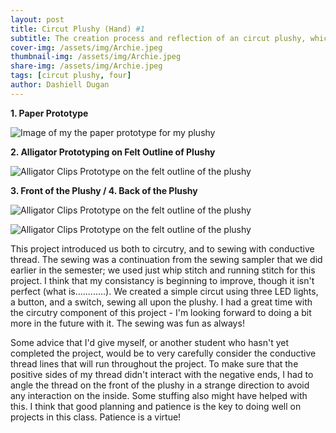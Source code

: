 ```yaml
---
layout: post
title: Circut Plushy (Hand) #1
subtitle: The creation process and reflection of an circut plushy, which looks very much like a hand.
cover-img: /assets/img/Archie.jpeg
thumbnail-img: /assets/img/Archie.jpeg
share-img: /assets/img/Archie.jpeg
tags: [circut plushy, four]
author: Dashiell Dugan
---
```


**1. Paper Prototype**

![Image of my the paper prototype for my plushy](https://dashielldugan.github.io/assets/img/Paper-Prototype-Hand.jpeg) 

**2. Alligator Prototyping on Felt Outline of Plushy**

![Alligator Clips Prototype on the felt outline of the plushy](https://dashielldugan.github.io/assets/img/Alligator-Clips-Hand.jpeg)

**3. Front of the Plushy / 4. Back of the Plushy**

![Alligator Clips Prototype on the felt outline of the plushy](https://dashielldugan.github.io/assets/img/Front-Hand.jpeg)

![Alligator Clips Prototype on the felt outline of the plushy](https://dashielldugan.github.io/assets/img/Back-Hand.jpeg)

This project introduced us both to circutry, and to sewing with conductive thread. The sewing was a continuation from the sewing sampler that we did earlier in the semester; we used just whip stitch and running stitch for this project. I think that my consistancy is beginning to improve, though it isn't perfect (what is............). We created a simple circut using three LED lights, a button, and a switch, sewing all upon the plushy. I had a great time with the circutry component of this project - I'm looking forward to doing a bit more in the future with it. The sewing was fun as always!

Some advice that I'd give myself, or another student who hasn't yet completed the project, would be to very carefully consider the conductive thread lines that will run throughout the project. To make sure that the positive sides of my thread didn't interact with the negative ends, I had to angle the thread on the front of the plushy in a strange direction to avoid any interaction on the inside. Some stuffing also might have helped with this. I think that good planning and patience is the key to doing well on projects in this class. Patience is a virtue!
